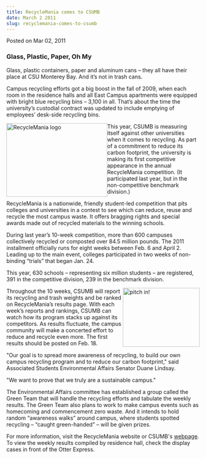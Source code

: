 ```yaml
---
title: RecycleMania comes to CSUMB
date: March 2 2011
slug: recyclemania-comes-to-csumb
---
```


 



<span class="date">Posted on Mar 02, 2011    </span>
<h3>Glass, Plastic, Paper, Oh My</h3>
<p>Glass, plastic containers, paper and aluminum cans &#x2013; they all
have their place at CSU Monterey Bay. And it&#x2019;s not in trash
cans.</p>
<p>Campus recycling efforts got a big boost in the fall of 2009,
when each room in the residence halls and all East Campus
apartments were equipped with bright blue recycling bins &#x2013; 3,100 in
all. That&#x2019;s about the time the university&#x2019;s custodial contract was
updated to include emptying of employees&#x2019; desk-side recycling
bins.</p>
<p><img alt="RecycleMania logo" src="https://news.csumb.edu/sites/default/files/65/attachments/news/images/recyclemania.jpg" style="float:left; width:263px; height:192px">This year, CSUMB is
measuring itself against other universities when it comes to
recycling. As part of a commitment to reduce its carbon footprint,
the university is making its first competitive appearance in the
annual RecycleMania competition. (It participated last year, but in
the non-competitive benchmark division.)</img></p>
<p>RecycleMania is a nationwide, friendly student-led competition
that pits colleges and universities in a contest to see which can
reduce, reuse and recycle the most campus waste. It offers bragging
rights and special awards made out of recycled materials to the
winning schools.</p>
<p>During last year&#x2019;s 10-week competition, more than 600 campuses
collectively recycled or composted over 84.5 million pounds. The
2011 installment officially runs for eight weeks between Feb. 6 and
April 2. Leading up to the main event, colleges participated in two
weeks of non-binding &#x201C;trials&#x201D; that began Jan. 24.</p>
<p>This year, 630 schools &#x2013; representing six million students &#x2013; are
registered, 391 in the competitive division, 239 in the benchmark
division.</p>
<p><img alt="pitch in!" src="https://news.csumb.edu/sites/default/files/65/attachments/news/images/recyclemania-1.jpg" style="float:right; width:200px; height:154px">Throughout the 10
weeks, CSUMB will report its recycling and trash weights and be
ranked on RecycleMania&#x2019;s results page. With each week&#x2019;s reports and
rankings, CSUMB can watch how its program stacks up against its
competitors. As results fluctuate, the campus community will make a
concerted effort to reduce and recycle even more. The first results
should be posted on Feb. 18.</img></p>
<p>&quot;Our goal is to spread more awareness of recycling, to build our
own campus recycling program and to reduce our carbon footprint,&quot;
said Associated Students Environmental Affairs Senator Duane
Lindsay.</p>
<p>&quot;We want to prove that we truly are a sustainable campus.&quot;</p>
<p>The Environmental Affairs committee has established a group
called the Green Team that will handle the recycling efforts and
tabulate the weekly results. The Green Team also plans to work to
make campus events such as homecoming and commencement zero waste.
And it intends to hold random &#x201C;awareness walks&#x201D; around campus,
where students spotted recycling &#x2013; &#x201C;caught green-handed&#x201D; &#x2013; will be
given prizes.</p>
<p>For more information, visit the RecycleMania website or CSUMB&apos;s
<a href="https://ideals.csumb.edu/recyclemania" rel="nofollow">webpage</a>. To view the weekly results compiled by
residence hall, check the display cases in front of the Otter
Express.<br>
&#xA0;</br></p>





 
